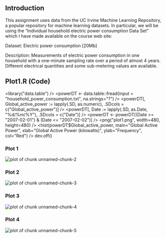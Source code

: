 ## Introduction

This assignment uses data from the UC Irvine Machine Learning Repository, a popular repository for machine learning datasets. In particular, we will be using the “Individual household electric power consumption Data Set” which I have made available on the course web site:

Dataset: Electric power consumption [20Mb]

Description: Measurements of electric power consumption in one household with a one-minute sampling rate over a period of almost 4 years. Different electrical quantities and some sub-metering values are available.

##  Plot1.R (Code)
<library("data.table") />
<powerDT <- data.table::fread(input = "household_power_consumption.txt", na.strings="?") />
<powerDT[, Global_active_power := lapply(.SD, as.numeric), .SDcols = c("Global_active_power")] />
<powerDT[, Date := lapply(.SD, as.Date, "%d/%m/%Y"), .SDcols = c("Date")] />
<powerDT <- powerDT[(Date >= "2007-02-01") & (Date <= "2007-02-02")] />
<png("plot1.png", width=480, height=480) />
<hist(powerDT$Global_active_power, main="Global Active Power", xlab="Global Active Power (kilowatts)", ylab="Frequency", col="Red") />
dev.off() 

### Plot 1


![plot of chunk unnamed-chunk-2](figure/unnamed-chunk-2.png) 


### Plot 2

![plot of chunk unnamed-chunk-3](figure/unnamed-chunk-3.png) 


### Plot 3

![plot of chunk unnamed-chunk-4](figure/unnamed-chunk-4.png) 


### Plot 4

![plot of chunk unnamed-chunk-5](figure/unnamed-chunk-5.png) 

